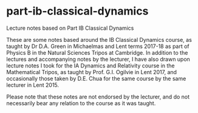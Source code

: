 # part-ib-classical-dynamics
Lecture notes based on Part IB Classical Dynamics

These are some notes based around the IB Classical Dynamics course, as taught by Dr D.A. Green in Michaelmas and Lent terms 2017-18 as part of Physics B in the Natural Sciences Tripos at Cambridge. In addition to the lectures and accompanying notes by the lecturer, I have also drawn upon lecture notes I took for the IA Dynamics and Relativity course in the Mathematical Tripos, as taught by Prof. G.I. Ogilvie in Lent 2017, and occasionally those taken by D.E. Chua for the same course by the same lecturer in Lent 2015.

Please note that these notes are not endorsed by the lecturer, and do not necessarily bear any relation to the course as it was taught.
